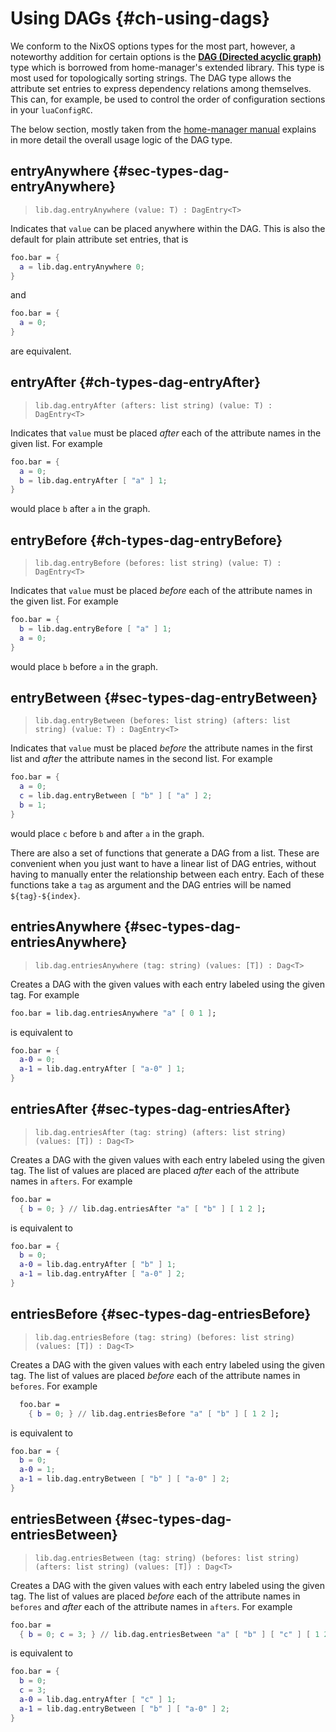 # Using DAGs {#ch-using-dags}

We conform to the NixOS options types for the most part, however, a noteworthy
addition for certain options is the [**DAG
(Directed acyclic graph)**](https://en.wikipedia.org/wiki/Directed_acyclic_graph)
type which is borrowed from home-manager's extended library. This type is most
used for topologically sorting strings. The DAG type allows the attribute set
entries to express dependency relations among themselves. This can, for
example, be used to control the order of configuration sections in your 
`luaConfigRC`.

The below section, mostly taken from the [home-manager
manual](https://raw.githubusercontent.com/nix-community/home-manager/master/docs/manual/writing-modules/types.md)
explains in more detail the overall usage logic of the DAG type.

## entryAnywhere {#sec-types-dag-entryAnywhere}

> `lib.dag.entryAnywhere (value: T) : DagEntry<T>`

Indicates that `value` can be placed anywhere within the DAG.
This is also the default for plain attribute set entries, that
is

```nix
foo.bar = {
  a = lib.dag.entryAnywhere 0;
}
```

and

```nix
foo.bar = {
  a = 0;
}
```

are equivalent.

## entryAfter {#ch-types-dag-entryAfter}

> `lib.dag.entryAfter (afters: list string) (value: T) : DagEntry<T>`

Indicates that `value` must be placed _after_ each of the
attribute names in the given list. For example

```nix
foo.bar = {
  a = 0;
  b = lib.dag.entryAfter [ "a" ] 1;
}
```

would place `b` after `a` in the graph.

## entryBefore {#ch-types-dag-entryBefore}

> `lib.dag.entryBefore (befores: list string) (value: T) : DagEntry<T>`

Indicates that `value` must be placed _before_ each of the
attribute names in the given list. For example

```nix
foo.bar = {
  b = lib.dag.entryBefore [ "a" ] 1;
  a = 0;
}
```

would place `b` before `a` in the graph.

## entryBetween {#sec-types-dag-entryBetween}

> `lib.dag.entryBetween (befores: list string) (afters: list string) (value: T) : DagEntry<T>`

Indicates that `value` must be placed _before_ the attribute
names in the first list and _after_ the attribute names in the
second list. For example

```nix
foo.bar = {
  a = 0;
  c = lib.dag.entryBetween [ "b" ] [ "a" ] 2;
  b = 1;
}
```

would place `c` before `b` and after `a` in the graph.

There are also a set of functions that generate a DAG from a list.
These are convenient when you just want to have a linear list of DAG
entries, without having to manually enter the relationship between
each entry. Each of these functions take a `tag` as argument and the
DAG entries will be named `${tag}-${index}`.

## entriesAnywhere {#sec-types-dag-entriesAnywhere}

> `lib.dag.entriesAnywhere (tag: string) (values: [T]) : Dag<T>`

Creates a DAG with the given values with each entry labeled
using the given tag. For example

```nix
foo.bar = lib.dag.entriesAnywhere "a" [ 0 1 ];
```

is equivalent to

```nix
foo.bar = {
  a-0 = 0;
  a-1 = lib.dag.entryAfter [ "a-0" ] 1;
}
```

## entriesAfter {#sec-types-dag-entriesAfter}

> `lib.dag.entriesAfter (tag: string) (afters: list string) (values: [T]) : Dag<T>`

Creates a DAG with the given values with each entry labeled
using the given tag. The list of values are placed are placed
_after_ each of the attribute names in `afters`. For example

```nix
foo.bar =
  { b = 0; } // lib.dag.entriesAfter "a" [ "b" ] [ 1 2 ];
```

is equivalent to

```nix
foo.bar = {
  b = 0;
  a-0 = lib.dag.entryAfter [ "b" ] 1;
  a-1 = lib.dag.entryAfter [ "a-0" ] 2;
}
```

## entriesBefore {#sec-types-dag-entriesBefore}

> `lib.dag.entriesBefore (tag: string) (befores: list string) (values: [T]) : Dag<T>`

Creates a DAG with the given values with each entry labeled
using the given tag. The list of values are placed _before_ each
of the attribute names in `befores`. For example

```nix
  foo.bar =
    { b = 0; } // lib.dag.entriesBefore "a" [ "b" ] [ 1 2 ];
```

is equivalent to

```nix
foo.bar = {
  b = 0;
  a-0 = 1;
  a-1 = lib.dag.entryBetween [ "b" ] [ "a-0" ] 2;
}
```

## entriesBetween {#sec-types-dag-entriesBetween}

> `lib.dag.entriesBetween (tag: string) (befores: list string) (afters: list string) (values: [T]) : Dag<T>`

Creates a DAG with the given values with each entry labeled
using the given tag. The list of values are placed _before_ each
of the attribute names in `befores` and _after_ each of the
attribute names in `afters`. For example

```nix
foo.bar =
  { b = 0; c = 3; } // lib.dag.entriesBetween "a" [ "b" ] [ "c" ] [ 1 2 ];
```

is equivalent to

```nix
foo.bar = {
  b = 0;
  c = 3;
  a-0 = lib.dag.entryAfter [ "c" ] 1;
  a-1 = lib.dag.entryBetween [ "b" ] [ "a-0" ] 2;
}
```
